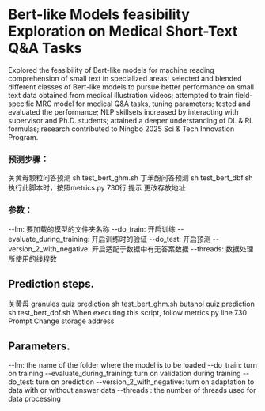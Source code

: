 # Bert-like Models feasibility Exploration on Medical Short-Text Q&A Tasks

Explored the feasibility of Bert-like models for machine reading comprehension of small 
text in specialized areas; selected and blended different classes of Bert-like models to 
pursue better performance on small text data obtained from medical illustration videos; 
attempted to train field-specific MRC model for medical Q&A tasks, tuning parameters; 
tested and evaluated the performance; NLP skillsets increased by interacting with 
supervisor and Ph.D. students; attained a deeper understanding of DL & RL formulas; 
research contributed to Ningbo 2025 Sci & Tech Innovation Program.

### 预测步骤：
关黄母颗粒问答预测
sh test_bert_ghm.sh
丁苯酚问答预测
sh test_bert_dbf.sh   执行此脚本时，按照metrics.py 730行 提示 更改存放地址

### 参数：
--lm: 要加载的模型的文件夹名称
--do_train: 开启训练
--evaluate_during_training: 开启训练时的验证
--do_test: 开启预测
--version_2_with_negative: 开启适配于数据中有无答案数据
--threads: 数据处理所使用的线程数

## Prediction steps.
关黄母 granules quiz prediction sh test_bert_ghm.sh butanol quiz prediction sh test_bert_dbf.sh When executing this script, follow metrics.py line 730 Prompt Change storage address

## Parameters.
--lm: the name of the folder where the model is to be loaded --do_train: turn on training --evaluate_during_training: turn on validation during training --do_test: turn on prediction --version_2_with_negative: turn on adaptation to data with or without answer data --threads : the number of threads used for data processing




